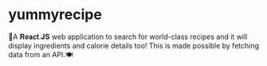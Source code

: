 # yummyrecipe
🍩A 𝐑𝐞𝐚𝐜𝐭.𝐉𝐒 web application to search for world-class recipes and it will display ingredients and calorie details too!  This is made possible by fetching data from an API.🍽
